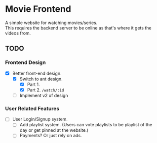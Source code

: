 # Movie Frontend
A simple website for watching movies/series.  
This requires the backend server to be online as that's where it gets the videos from.

## TODO
  ### Frontend Design
  - [x] Better front-end design.
    - [x] Switch to ant design.
      - [x] Part 1.
      - [x] Part 2. `/watch/:id`
    - [ ] Implement v2 of design

  ### User Related Features
  - [ ] User Login/Signup system.
    - [ ] Add playlist system. (Users can vote playlists to be playlist of the day or get pinned at the website.)
    - [ ] Payments? Or just rely on ads.